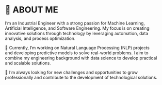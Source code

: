 
# 👋 ABOUT ME
I’m an Industrial Engineer with a strong passion for Machine Learning, Artificial Intelligence, and Software Engineering. My focus is on creating innovative solutions through technology by leveraging automation, data analysis, and process optimization.

🔧 Currently, I’m working on Natural Language Processing (NLP) projects and developing predictive models to solve real-world problems. I aim to combine my engineering background with data science to develop practical and scalable solutions.

🚀 I’m always looking for new challenges and opportunities to grow professionally and contribute to the development of technological solutions.

